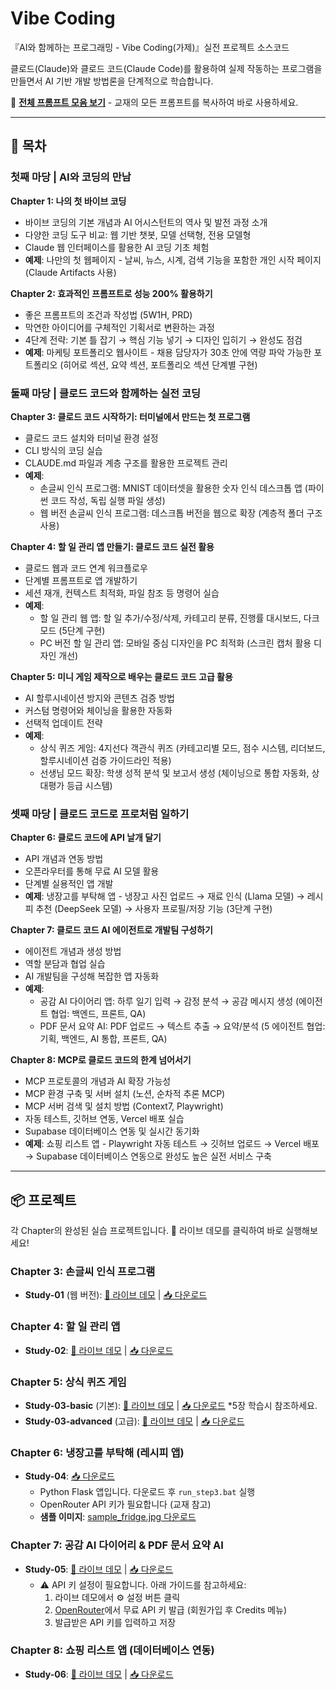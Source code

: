 # Vibe Coding

『AI와 함께하는 프로그래밍 - Vibe Coding(가제)』실전 프로젝트 소스코드

클로드(Claude)와 클로드 코드(Claude Code)를 활용하여 실제 작동하는 프로그램을 만들면서 AI 기반 개발 방법론을 단계적으로 학습합니다.

📝 **[전체 프롬프트 모음 보기](PROMPTS.md)** - 교재의 모든 프롬프트를 복사하여 바로 사용하세요.

---

## 📖 목차

### 첫째 마당 | AI와 코딩의 만남

**Chapter 1: 나의 첫 바이브 코딩**
- 바이브 코딩의 기본 개념과 AI 어시스턴트의 역사 및 발전 과정 소개
- 다양한 코딩 도구 비교: 웹 기반 챗봇, 모델 선택형, 전용 모델형
- Claude 웹 인터페이스를 활용한 AI 코딩 기초 체험
- **예제**: 나만의 첫 웹페이지 - 날씨, 뉴스, 시계, 검색 기능을 포함한 개인 시작 페이지 (Claude Artifacts 사용)

**Chapter 2: 효과적인 프롬프트로 성능 200% 활용하기**
- 좋은 프롬프트의 조건과 작성법 (5W1H, PRD)
- 막연한 아이디어를 구체적인 기획서로 변환하는 과정
- 4단계 전략: 기본 틀 잡기 → 핵심 기능 넣기 → 디자인 입히기 → 완성도 점검
- **예제**: 마케팅 포트폴리오 웹사이트 - 채용 담당자가 30초 안에 역량 파악 가능한 포트폴리오 (히어로 섹션, 요약 섹션, 포트폴리오 섹션 단계별 구현)

### 둘째 마당 | 클로드 코드와 함께하는 실전 코딩

**Chapter 3: 클로드 코드 시작하기: 터미널에서 만드는 첫 프로그램**
- 클로드 코드 설치와 터미널 환경 설정
- CLI 방식의 코딩 실습
- CLAUDE.md 파일과 계층 구조를 활용한 프로젝트 관리
- **예제**:
  - 손글씨 인식 프로그램: MNIST 데이터셋을 활용한 숫자 인식 데스크톱 앱 (파이썬 코드 작성, 독립 실행 파일 생성)
  - 웹 버전 손글씨 인식 프로그램: 데스크톱 버전을 웹으로 확장 (계층적 폴더 구조 사용)

**Chapter 4: 할 일 관리 앱 만들기: 클로드 코드 실전 활용**
- 클로드 웹과 코드 연계 워크플로우
- 단계별 프롬프트로 앱 개발하기
- 세션 재개, 컨텍스트 최적화, 파일 참조 등 명령어 실습
- **예제**:
  - 할 일 관리 웹 앱: 할 일 추가/수정/삭제, 카테고리 분류, 진행률 대시보드, 다크 모드 (5단계 구현)
  - PC 버전 할 일 관리 앱: 모바일 중심 디자인을 PC 최적화 (스크린 캡처 활용 디자인 개선)

**Chapter 5: 미니 게임 제작으로 배우는 클로드 코드 고급 활용**
- AI 할루시네이션 방지와 콘텐츠 검증 방법
- 커스텀 명령어와 체이닝을 활용한 자동화
- 선택적 업데이트 전략
- **예제**:
  - 상식 퀴즈 게임: 4지선다 객관식 퀴즈 (카테고리별 모드, 점수 시스템, 리더보드, 할루시네이션 검증 가이드라인 적용)
  - 선생님 모드 확장: 학생 성적 분석 및 보고서 생성 (체이닝으로 통합 자동화, 상대평가 등급 시스템)

### 셋째 마당 | 클로드 코드로 프로처럼 일하기

**Chapter 6: 클로드 코드에 API 날개 달기**
- API 개념과 연동 방법
- 오픈라우터를 통해 무료 AI 모델 활용
- 단계별 실용적인 앱 개발
- **예제**: 냉장고를 부탁해 앱 - 냉장고 사진 업로드 → 재료 인식 (Llama 모델) → 레시피 추천 (DeepSeek 모델) → 사용자 프로필/저장 기능 (3단계 구현)

**Chapter 7: 클로드 코드 AI 에이전트로 개발팀 구성하기**
- 에이전트 개념과 생성 방법
- 역할 분담과 협업 실습
- AI 개발팀을 구성해 복잡한 앱 자동화
- **예제**:
  - 공감 AI 다이어리 앱: 하루 일기 입력 → 감정 분석 → 공감 메시지 생성 (에이전트 협업: 백엔드, 프론트, QA)
  - PDF 문서 요약 AI: PDF 업로드 → 텍스트 추출 → 요약/분석 (5 에이전트 협업: 기획, 백엔드, AI 통합, 프론트, QA)

**Chapter 8: MCP로 클로드 코드의 한계 넘어서기**
- MCP 프로토콜의 개념과 AI 확장 가능성
- MCP 환경 구축 및 서버 설치 (노션, 순차적 추론 MCP)
- MCP 서버 검색 및 설치 방법 (Context7, Playwright)
- 자동 테스트, 깃허브 연동, Vercel 배포 실습
- Supabase 데이터베이스 연동 및 실시간 동기화
- **예제**: 쇼핑 리스트 앱 - Playwright 자동 테스트 → 깃허브 업로드 → Vercel 배포 → Supabase 데이터베이스 연동으로 완성도 높은 실전 서비스 구축

---

## 📦 프로젝트

각 Chapter의 완성된 실습 프로젝트입니다. 🎯 라이브 데모를 클릭하여 바로 실행해보세요!

### Chapter 3: 손글씨 인식 프로그램
- **Study-01** (웹 버전): [🎯 라이브 데모](https://taehojo.github.io/vibecoding/Study-01/web_version/templates/) | [📥 다운로드](https://download-directory.github.io/?url=https://github.com/taehojo/vibecoding/tree/master/Study-01)

### Chapter 4: 할 일 관리 앱
- **Study-02**: [🎯 라이브 데모](https://taehojo.github.io/vibecoding/Study-02/) | [📥 다운로드](https://download-directory.github.io/?url=https://github.com/taehojo/vibecoding/tree/master/Study-02)

### Chapter 5: 상식 퀴즈 게임
- **Study-03-basic** (기본): [🎯 라이브 데모](https://taehojo.github.io/vibecoding/Study-03/Study-03-basic/) | [📥 다운로드](https://download-directory.github.io/?url=https://github.com/taehojo/vibecoding/tree/master/Study-03/Study-03-basic) *5장 학습시 참조하세요.
- **Study-03-advanced** (고급): [🎯 라이브 데모](https://taehojo.github.io/vibecoding/Study-03/Study-03-advanced/) | [📥 다운로드](https://download-directory.github.io/?url=https://github.com/taehojo/vibecoding/tree/master/Study-03/Study-03-advanced)

### Chapter 6: 냉장고를 부탁해 (레시피 앱)
- **Study-04**: [📥 다운로드](https://download-directory.github.io/?url=https://github.com/taehojo/vibecoding/tree/master/Study-04)
  - Python Flask 앱입니다. 다운로드 후 `run_step3.bat` 실행
  - OpenRouter API 키가 필요합니다 (교재 참고)
  - **샘플 이미지**: [sample_fridge.jpg 다운로드](https://raw.githubusercontent.com/taehojo/vibecoding/master/Study-04/sample_fridge.jpg)

### Chapter 7: 공감 AI 다이어리 & PDF 문서 요약 AI
- **Study-05**: [🎯 라이브 데모](https://taehojo.github.io/vibecoding/Study-05/) | [📥 다운로드](https://download-directory.github.io/?url=https://github.com/taehojo/vibecoding/tree/master/Study-05)
  - ⚠️ API 키 설정이 필요합니다. 아래 가이드를 참고하세요:
    1. 라이브 데모에서 ⚙️ 설정 버튼 클릭
    2. [OpenRouter](https://openrouter.ai/)에서 무료 API 키 발급 (회원가입 후 Credits 메뉴)
    3. 발급받은 API 키를 입력하고 저장

### Chapter 8: 쇼핑 리스트 앱 (데이터베이스 연동)
- **Study-06**: [🎯 라이브 데모](https://shopping-list-app-chi-blush.vercel.app) | [📥 다운로드](https://download-directory.github.io/?url=https://github.com/taehojo/vibecoding/tree/master/Study-06)
